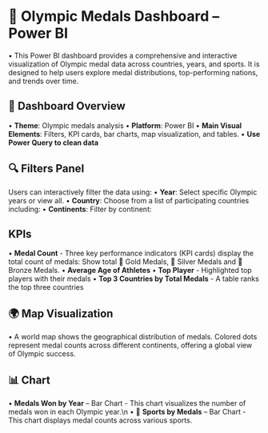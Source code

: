 # 🏅 Olympic Medals Dashboard – Power BI 
  •	This Power BI dashboard provides a comprehensive and interactive visualization of Olympic medal data across countries, years, and sports. It is designed to help users explore medal distributions, top-performing nations, and trends over time.
## 📌 Dashboard Overview
  •	**Theme**: Olympic medals analysis
  •	**Platform**: Power BI
  •	**Main Visual Elements**: Filters, KPI cards, bar charts, map visualization, and tables.
  •	**Use Power Query to clean data**
## 🔍 Filters Panel 
  Users can interactively filter the data using:
  •	**Year**: Select specific Olympic years or view all.
  •	**Country**: Choose from a list of participating countries including:
  •	**Continents**: Filter by continent:
 ## KPIs
  •	**Medal Count** - Three key performance indicators (KPI cards) display the total count of medals: Show total 🥇 Gold Medals, 🥈 Silver Medals and 🥉 Bronze Medals.
  •	**Average Age of Athletes**
  •	**Top Player** - Highlighted top players with their medals
  •	**Top 3 Countries by Total Medals** - A table ranks the top three countries
## 🌍 Map Visualization
  •	A world map shows the geographical distribution of medals. Colored dots represent medal counts across different continents, offering a global view of Olympic success.
## 📊 Chart
  • **Medals Won by Year** – Bar Chart - This chart visualizes the number of medals won in each Olympic year.\n
  •	🥋 **Sports by Medals** – Bar Chart - This chart displays medal counts across various sports.
